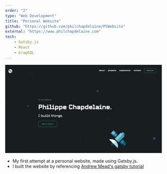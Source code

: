 ```yaml
---
order: "2"
type: "Web Development"
title: "Personal Website"
github: "https://github.com/philchapdelaine/PCWebsite"
external: "https://www.philchapdelaine.com"
tech:
    - Gatsby.js
    - React
    - GraphQL
---
```


![Website](../images/website.png)

* My first attempt at a personal website, made using Gatsby.js.
* I built the website by referencing [Andrew Mead's gatsby tutorial](https://mead.io)

